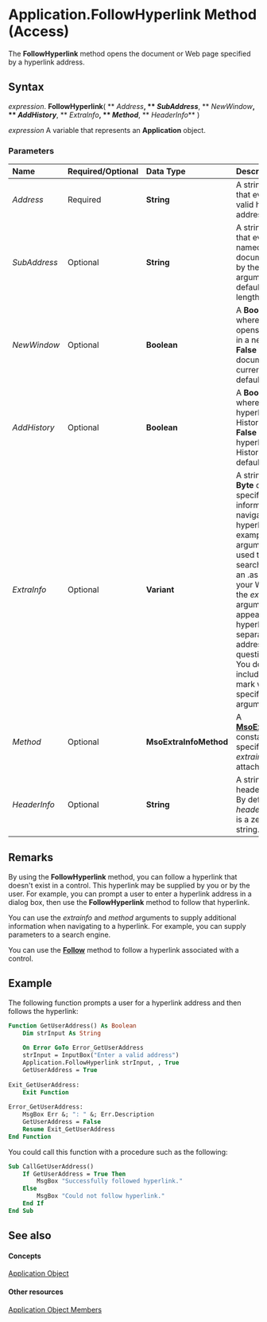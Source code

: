 
# Application.FollowHyperlink Method (Access)

The  **FollowHyperlink** method opens the document or Web page specified by a hyperlink address.


## Syntax

 _expression_. **FollowHyperlink**( ** _Address_**, ** _SubAddress_**, ** _NewWindow_**, ** _AddHistory_**, ** _ExtraInfo_**, ** _Method_**, ** _HeaderInfo_** )

 _expression_ A variable that represents an **Application** object.


### Parameters



|**Name**|**Required/Optional**|**Data Type**|**Description**|
|:-----|:-----|:-----|:-----|
| _Address_|Required|**String**|A string expression that evaluates to a valid hyperlink address.|
| _SubAddress_|Optional|**String**| A string expression that evaluates to a named location in the document specified by the _address_ argument. The default is a zero-length string (" ").|
| _NewWindow_|Optional|**Boolean**|A  **Boolean** value where **True** (?1) opens the document in a new window and **False** (0) opens the document in the current window. The default is **False**.|
| _AddHistory_|Optional|**Boolean**|A  **Boolean** value where **True** adds the hyperlink to the History folder and **False** doesn't add the hyperlink to the History folder. The default is **True**.|
| _ExtraInfo_|Optional|**Variant**|A string or an array of  **Byte** data that specifies additional information for navigating to a hyperlink. For example, this argument may be used to specify a search parameter for an .asp or .idc file. In your Web browser, the _extrainfo_ argument may appear after the hyperlink address, separated from the address by a question mark (?). You don't need to include the question mark when you specify the _extrainfo_ argument.|
| _Method_|Optional|**MsoExtraInfoMethod**|A  **[MsoExtraInfoMethod](http://msdn.microsoft.com/library/eb8edb9c-2a9a-62b5-f592-e40a2325a555%28Office.15%29.aspx)** constant that specifies how the _extrainfo_ argument is attached.|
| _HeaderInfo_|Optional|**String**|A string that specifies header information. By default the  _headerinfo_ argument is a zero-length string.|

## Remarks

By using the  **FollowHyperlink** method, you can follow a hyperlink that doesn't exist in a control. This hyperlink may be supplied by you or by the user. For example, you can prompt a user to enter a hyperlink address in a dialog box, then use the **FollowHyperlink** method to follow that hyperlink.

You can use the  _extrainfo_ and _method_ arguments to supply additional information when navigating to a hyperlink. For example, you can supply parameters to a search engine.

You can use the  **[Follow](842f546c-b629-fd47-e8d0-d73d3ee7f3cd.md)** method to follow a hyperlink associated with a control.


## Example

The following function prompts a user for a hyperlink address and then follows the hyperlink:


```vb
Function GetUserAddress() As Boolean 
    Dim strInput As String 
 
    On Error GoTo Error_GetUserAddress 
    strInput = InputBox("Enter a valid address") 
    Application.FollowHyperlink strInput, , True 
    GetUserAddress = True 
 
Exit_GetUserAddress: 
    Exit Function 
 
Error_GetUserAddress: 
    MsgBox Err &; ": " &; Err.Description 
    GetUserAddress = False 
    Resume Exit_GetUserAddress 
End Function
```

You could call this function with a procedure such as the following:




```vb
Sub CallGetUserAddress() 
    If GetUserAddress = True Then 
        MsgBox "Successfully followed hyperlink." 
    Else 
        MsgBox "Could not follow hyperlink." 
    End If 
End Sub
```


## See also


#### Concepts


[Application Object](aefb0713-97e6-e2c7-e530-8fd2e1316a55.md)
#### Other resources


[Application Object Members](3ab5276c-d52a-72a9-244c-ec92ead48811.md)

